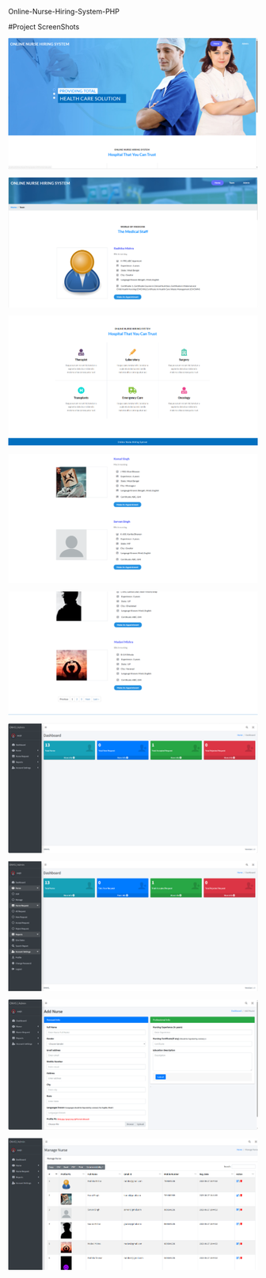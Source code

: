 Online-Nurse-Hiring-System-PHP

#Project ScreenShots


![Example Images](https://github.com/ranjit48/Online-Nurse-Hiring-System-PHP/blob/main/img/Screenshot%202024-06-02%20183507.png)

![Example Images](https://github.com/ranjit48/Online-Nurse-Hiring-System-PHP/blob/main/img/Screenshot%202024-06-02%20183546.png)

![Example Images](https://github.com/ranjit48/Online-Nurse-Hiring-System-PHP/blob/main/img/Screenshot%202024-06-02%20183528.png)

![Example Images](https://github.com/ranjit48/Online-Nurse-Hiring-System-PHP/blob/main/img/Screenshot%202024-06-02%20183601.png)

![Example Images](https://github.com/ranjit48/Online-Nurse-Hiring-System-PHP/blob/main/img/Screenshot%202024-06-02%20183613.png)

![Example Images](https://github.com/ranjit48/Online-Nurse-Hiring-System-PHP/blob/main/img/Screenshot%202024-06-02%20183651.png)

![Example Images](https://github.com/ranjit48/Online-Nurse-Hiring-System-PHP/blob/main/img/Screenshot%202024-06-02%20183707.png)

![Example Images](https://github.com/ranjit48/Online-Nurse-Hiring-System-PHP/blob/main/img/Screenshot%202024-06-02%20183717.png)


![Example Images](https://github.com/ranjit48/Online-Nurse-Hiring-System-PHP/blob/main/img/Screenshot%202024-06-02%20183737.png)




